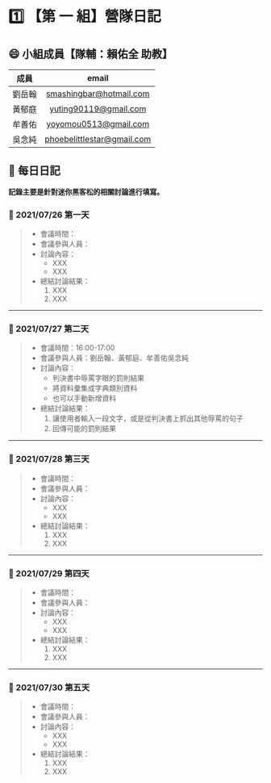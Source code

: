 # :one: 【第 一 組】營隊日記

## :smile: 小組成員【隊輔：賴佑全 助教】
|  成員  |           email            |
| :----: | :------------------------: |
| 劉岳翰 |  smashingbar@hotmail.com   |
| 黃郁庭 |   yuting90119@gmail.com    |
| 牟善佑 |   yoyomou0513@gmail.com    |
| 吳念純 | phoebelittlestar@gmail.com |

## :memo: 每日日記  
**記錄主要是針對迷你黑客松的相關討論進行填寫。**

### :round_pushpin: 2021/07/26 第一天
> * 會議時間：
> * 會議參與人員：
> * 討論內容：  
>    * XXX
>    * XXX
> * 總結討論結果：  
>    1. XXX
>    2. XXX
---
### :round_pushpin: 2021/07/27 第二天
> * 會議時間：16:00-17:00
> * 會議參與人員：劉岳翰、黃郁庭、牟善佑吳念純
> * 討論內容：  
>    * 判決書中辱罵字眼的罰則結果
>    * 將資料彙集成字典類別資料
>    * 也可以手動新增資料
> * 總結討論結果：  
>    1. 讓使用者輸入一段文字，或是從判決書上抓出其他辱罵的句子
>    2. 回傳可能的罰則結果
---
### :round_pushpin: 2021/07/28 第三天
> * 會議時間：
> * 會議參與人員：
> * 討論內容：  
>    * XXX
>    * XXX
> * 總結討論結果：  
>    1. XXX
>    2. XXX
---
### :round_pushpin: 2021/07/29 第四天
> * 會議時間：
> * 會議參與人員：
> * 討論內容：  
>    * XXX
>    * XXX
> * 總結討論結果：  
>    1. XXX
>    2. XXX
---
### :round_pushpin: 2021/07/30 第五天
> * 會議時間：
> * 會議參與人員：
> * 討論內容：  
>    * XXX
>    * XXX
> * 總結討論結果：  
>    1. XXX
>    2. XXX
